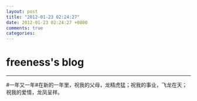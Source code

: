 ```yaml
---
layout: post
title: "2012-01-23 02:24:27"
date: 2012-01-23 02:24:27 +0800
comments: true
categories: 
---
```


# freeness's blog

----------

>
\#一年又一年\#在新的一年里，祝我的父母，龙精虎猛；祝我的事业，飞龙在天；祝我的爱情，龙凤呈祥。